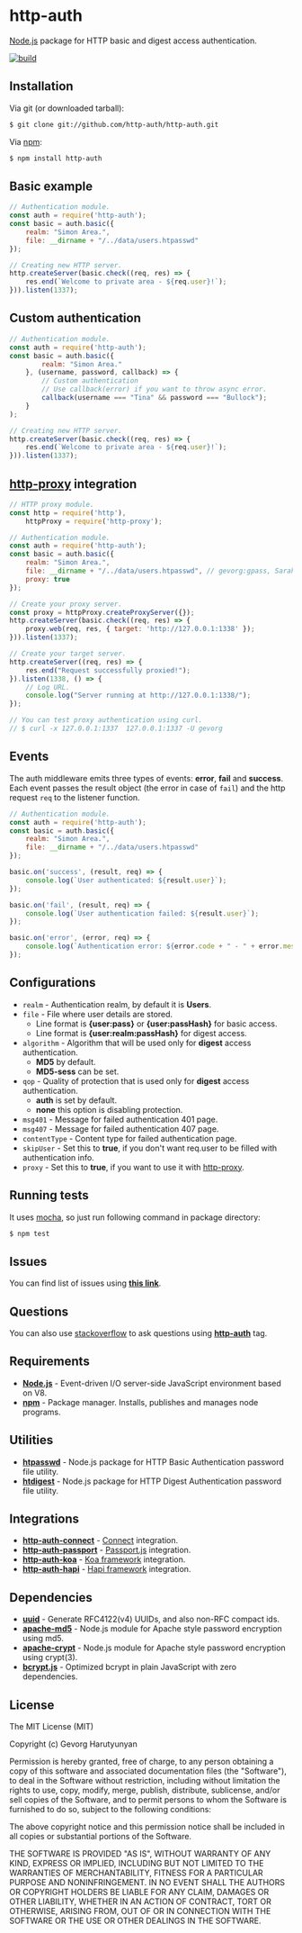 # http-auth
[Node.js](http://nodejs.org/) package for HTTP basic and digest access authentication.

[![build](https://github.com/http-auth/http-auth/workflows/build/badge.svg)](https://github.com/http-auth/http-auth/actions?query=workflow%3Abuild)

## Installation

Via git (or downloaded tarball):

```bash
$ git clone git://github.com/http-auth/http-auth.git
```
Via [npm](http://npmjs.org/):

```bash
$ npm install http-auth
```	

## Basic example
```javascript
// Authentication module.
const auth = require('http-auth');
const basic = auth.basic({
	realm: "Simon Area.",
	file: __dirname + "/../data/users.htpasswd"
});

// Creating new HTTP server.
http.createServer(basic.check((req, res) => {
	res.end(`Welcome to private area - ${req.user}!`);
})).listen(1337);

```
## Custom authentication
```javascript	
// Authentication module.
const auth = require('http-auth');
const basic = auth.basic({
		realm: "Simon Area."
	}, (username, password, callback) => { 
	    // Custom authentication
	    // Use callback(error) if you want to throw async error.
		callback(username === "Tina" && password === "Bullock");
	}
);

// Creating new HTTP server.
http.createServer(basic.check((req, res) => {
	res.end(`Welcome to private area - ${req.user}!`);
})).listen(1337);
```

## [http-proxy](https://github.com/nodejitsu/node-http-proxy/) integration
```javascript
// HTTP proxy module.
const http = require('http'),
    httpProxy = require('http-proxy');

// Authentication module.
const auth = require('http-auth');
const basic = auth.basic({
	realm: "Simon Area.",
    file: __dirname + "/../data/users.htpasswd", // gevorg:gpass, Sarah:testpass
    proxy: true
});

// Create your proxy server.
const proxy = httpProxy.createProxyServer({});
http.createServer(basic.check((req, res) => {
    proxy.web(req, res, { target: 'http://127.0.0.1:1338' });
})).listen(1337);

// Create your target server.
http.createServer((req, res) => {
	res.end("Request successfully proxied!");
}).listen(1338, () => {
	// Log URL.
	console.log("Server running at http://127.0.0.1:1338/");
});

// You can test proxy authentication using curl.
// $ curl -x 127.0.0.1:1337  127.0.0.1:1337 -U gevorg
```

## Events

The auth middleware emits three types of events: **error**, **fail** and **success**. Each event passes the result object (the error in case of `fail`) and the http request `req` to the listener function.

```javascript
// Authentication module.
const auth = require('http-auth');
const basic = auth.basic({
    realm: "Simon Area.",
    file: __dirname + "/../data/users.htpasswd"
});

basic.on('success', (result, req) => {
	console.log(`User authenticated: ${result.user}`);
});

basic.on('fail', (result, req) => {
	console.log(`User authentication failed: ${result.user}`);
});

basic.on('error', (error, req) => {
	console.log(`Authentication error: ${error.code + " - " + error.message}`);
});
```

## Configurations

 - `realm` - Authentication realm, by default it is **Users**.
 - `file` - File where user details are stored.
 	- Line format is **{user:pass}** or **{user:passHash}** for basic access. 
 	- Line format is **{user:realm:passHash}** for digest access.
 - `algorithm` - Algorithm that will be used only for **digest** access authentication.
 	- **MD5** by default.
 	- **MD5-sess** can be set.
 - `qop` - Quality of protection that is used only for **digest** access authentication.
 	- **auth** is set by default.
 	- **none** this option is disabling protection.
 - `msg401` - Message for failed authentication 401 page.
 - `msg407` - Message for failed authentication 407 page.
 - `contentType` - Content type for failed authentication page.
 - `skipUser` - Set this to **true**, if you don't want req.user to be filled with authentication info.
 - `proxy` - Set this to **true**, if you want to use it with [http-proxy](https://github.com/http-party/node-http-proxy).

## Running tests

It uses [mocha](https://mochajs.org/), so just run following command in package directory:

```bash
$ npm test
```

## Issues

You can find list of issues using **[this link](http://github.com/http-auth/http-auth/issues)**.

## Questions

You can also use [stackoverflow](http://stackoverflow.com/questions/tagged/http-auth) to ask questions using **[http-auth](http://stackoverflow.com/tags/http-auth/info)** tag.

## Requirements

 - **[Node.js](http://nodejs.org)** - Event-driven I/O server-side JavaScript environment based on V8.
 - **[npm](http://npmjs.org)** - Package manager. Installs, publishes and manages node programs.

## Utilities

 - **[htpasswd](https://github.com/http-auth/htpasswd/)** - Node.js package for HTTP Basic Authentication password file utility.
 - **[htdigest](https://github.com/http-auth/htdigest/)** - Node.js package for HTTP Digest Authentication password file utility.

## Integrations

 - **[http-auth-connect](https://github.com/http-auth/http-auth-connect)** - [Connect](https://github.com/senchalabs/connect) integration.
 - **[http-auth-passport](https://github.com/http-auth/http-auth-passport)** - [Passport.js](http://www.passportjs.org/) integration.
 - **[http-auth-koa](https://github.com/http-auth/http-auth-koa)** - [Koa framework](http://koajs.com/) integration.
 - **[http-auth-hapi](https://github.com/http-auth/http-auth-hapi)** - [Hapi framework](https://hapi.dev/) integration.

## Dependencies

 - **[uuid](https://github.com/broofa/node-uuid/)** - Generate RFC4122(v4) UUIDs, and also non-RFC compact ids.
 - **[apache-md5](https://github.com/http-auth/apache-md5)** - Node.js module for Apache style password encryption using md5.
 - **[apache-crypt](https://github.com/http-auth/apache-crypt)** - Node.js module for Apache style password encryption using crypt(3).
 - **[bcrypt.js](https://github.com/dcodeIO/bcrypt.js)** - Optimized bcrypt in plain JavaScript with zero dependencies.

## License

The MIT License (MIT)

Copyright (c) Gevorg Harutyunyan

Permission is hereby granted, free of charge, to any person obtaining a copy of
this software and associated documentation files (the "Software"), to deal in
the Software without restriction, including without limitation the rights to
use, copy, modify, merge, publish, distribute, sublicense, and/or sell copies of
the Software, and to permit persons to whom the Software is furnished to do so,
subject to the following conditions:

The above copyright notice and this permission notice shall be included in all
copies or substantial portions of the Software.

THE SOFTWARE IS PROVIDED "AS IS", WITHOUT WARRANTY OF ANY KIND, EXPRESS OR
IMPLIED, INCLUDING BUT NOT LIMITED TO THE WARRANTIES OF MERCHANTABILITY, FITNESS
FOR A PARTICULAR PURPOSE AND NONINFRINGEMENT. IN NO EVENT SHALL THE AUTHORS OR
COPYRIGHT HOLDERS BE LIABLE FOR ANY CLAIM, DAMAGES OR OTHER LIABILITY, WHETHER
IN AN ACTION OF CONTRACT, TORT OR OTHERWISE, ARISING FROM, OUT OF OR IN
CONNECTION WITH THE SOFTWARE OR THE USE OR OTHER DEALINGS IN THE SOFTWARE.

